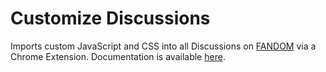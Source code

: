 # Customize Discussions
Imports custom JavaScript and CSS into all Discussions on [FANDOM](https://c.wikia.com) via a Chrome Extension. Documentation is available [here](https://dev.wikia.com/Global_Discussions_JS_&_CSS_Importer).
